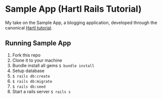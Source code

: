 # Sample App (Hartl Rails Tutorial)

My take on the Sample App, a blogging application, developed through the canonical [Hartl tutorial](https://www.railstutorial.org/book).

## Running Sample App

1. Fork this repo
2. Clone it to your machine
3. Bundle install all gems `$ bundle install`
4. Setup database
  1. `$ rails db:create`
  2. `$ rails db:migrate`
  3. `$ rails db:seed`
5. Start a rails server `$ rails s`
